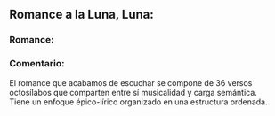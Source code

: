 ## Romance a la Luna, Luna:  


### Romance:  


### Comentario:  
El romance que acabamos de escuchar se compone de 36 versos octosílabos que comparten entre sí musicalidad y carga semántica.  
Tiene un enfoque épico-lírico organizado en una estructura ordenada.
